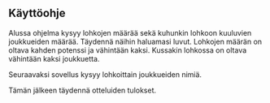 ## Käyttöohje

Alussa ohjelma kysyy lohkojen määrää sekä kuhunkin lohkoon kuuluvien joukkueiden määrää. Täydennä näihin haluamasi luvut. Lohkojen määrän on oltava kahden potenssi ja vähintään kaksi. Kussakin lohkossa on oltava vähintään kaksi joukkuetta.

Seuraavaksi sovellus kysyy lohkoittain joukkueiden nimiä.

Tämän jälkeen täydennä otteluiden tulokset.
